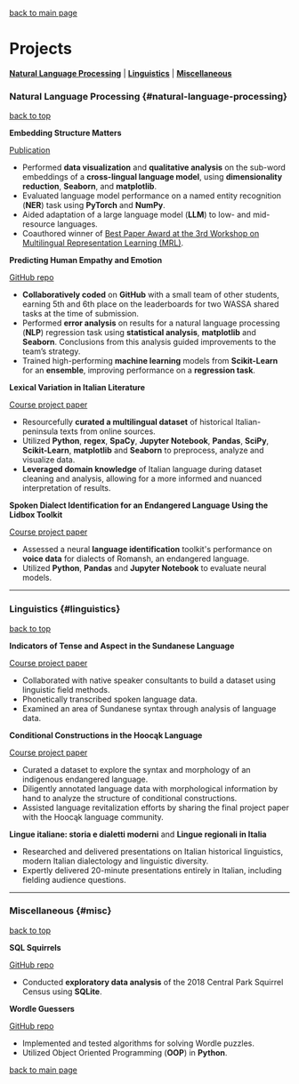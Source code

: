 [back to main page](./)

# Projects

**[Natural Language Processing](#natural-language-processing)** | **[Linguistics](#linguistics)** | **[Miscellaneous](#misc)**

### Natural Language Processing {#natural-language-processing} 
[back to top](./projects.html)

**Embedding Structure Matters**

[Publication](https://aclanthology.org/2023.mrl-1.20.pdf)

- Performed **data visualization** and **qualitative analysis** on the sub-word embeddings of a **cross-lingual language model**, using **dimensionality reduction**, **Seaborn**, and **matplotlib**.
- Evaluated language model performance on a named entity recognition (**NER**) task using **PyTorch** and **NumPy**.
- Aided adaptation of a large language model (**LLM**) to low- and mid-resource languages.
- Coauthored winner of [Best Paper Award at the 3rd Workshop on Multilingual Representation Learning (MRL)](https://sigtyp.github.io/ws2023-mrl.html).

**Predicting Human Empathy and Emotion**

[GitHub repo](https://github.com/manisha-Singh-UW/LING573_HUE-Human-Understanding-and-Empathy)

- **Collaboratively coded** on **GitHub** with a small team of other students, earning 5th and 6th place on the leaderboards for two WASSA shared tasks at the time of submission.
- Performed **error analysis** on results for a natural language processing (**NLP**) regression task using **statistical analysis**, **matplotlib** and **Seaborn**. Conclusions from this analysis guided improvements to the team’s strategy.
- Trained high-performing **machine learning** models from **Scikit-Learn** for an **ensemble**, improving performance on a **regression task**.

**Lexical Variation in Italian Literature**

[Course project paper](https://github.com/ngoldfine/portfolio/files/14779736/ling575_final_project.pdf)

- Resourcefully **curated a multilingual dataset** of historical Italian-peninsula texts from online sources.
- Utilized **Python**, **regex**, **SpaCy**, **Jupyter Notebook**, **Pandas**, **SciPy**, **Scikit-Learn**, **matplotlib** and **Seaborn** to preprocess, analyze and visualize data.
- **Leveraged domain knowledge** of Italian language during dataset cleaning and analysis, allowing for a more informed and nuanced interpretation of results.

**Spoken Dialect Identification for an Endangered Language Using the Lidbox Toolkit**

[Course project paper](https://github.com/ngoldfine/portfolio/files/15228789/final.paper.pdf)

- Assessed a neural **language identification** toolkit's performance on **voice data** for dialects of Romansh, an endangered language.
- Utilized **Python**, **Pandas** and **Jupyter Notebook** to evaluate neural models.

---

### Linguistics {#linguistics} 
[back to top](./projects.html)

**Indicators of Tense and Aspect in the Sundanese Language**

[Course project paper](https://github.com/ngoldfine/portfolio/files/15228896/field.methods.final.project.anonymized.pdf)

- Collaborated with native speaker consultants to build a dataset using linguistic field methods.
- Phonetically transcribed spoken language data.
- Examined an area of Sundanese syntax through analysis of language data.

**Conditional Constructions in the Hoocąk Language**

[Course project paper](https://github.com/ngoldfine/portfolio/files/15228826/ling571.final.project.pdf)

- Curated a dataset to explore the syntax and morphology of an indigenous endangered language.
- Diligently annotated language data with morphological information by hand to analyze the structure of conditional constructions.
- Assisted language revitalization efforts by sharing the final project paper with the Hoocąk language community.

**Lingue italiane: storia e dialetti moderni** and **Lingue regionali in Italia**

- Researched and delivered presentations on Italian historical linguistics, modern Italian dialectology and linguistic diversity.
- Expertly delivered 20-minute presentations entirely in Italian, including fielding audience questions.

---

### Miscellaneous {#misc} 
[back to top](./projects.html)

**SQL Squirrels**

[GitHub repo](https://github.com/ngoldfine/SQL-squirrels)

- Conducted **exploratory data analysis** of the 2018 Central Park Squirrel Census using **SQLite**.

**Wordle Guessers**

[GitHub repo](https://github.com/ngoldfine/wordle-guessers)

- Implemented and tested algorithms for solving Wordle puzzles.
- Utilized Object Oriented Programming (**OOP**) in **Python**.

[back to main page](./)
